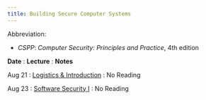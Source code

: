 ```yaml
---
title: Building Secure Computer Systems
---
```


Abbreviation:
- *CSPP*: *Computer Security: Principles and Practice*, 4th edition

**Date**
: **Lecture**
  : **Notes**

Aug 21
: [Logistics & Introduction](#)
  : No Reading

Aug 23
: [Software Security I](#)
  : No Reading

<!--
Aug 28
: [Software Security II](#)
  : **Reading**{: .label .label-green}CSPP Chapter 10

Aug 30
: **Lab**{: .label .label-purple } [Intro to Java](#)
-->